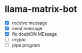# llama-matrix-bot
- [x] receive message
- [x] send message
- [x] fix doublON MEssage
- [ ] crypto
- [ ] pipe program